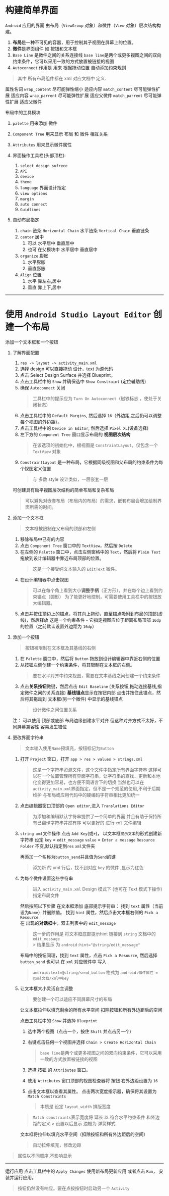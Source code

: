 构建简单界面
==============

`Android` 应用的界面 由布局（`ViewGroup` 对象）和微件（`View` 对象）层次结构构建。

1. **布局**是一种不可见的容器，用于控制其子视图在屏幕上的位置。
2. **微件**是界面组件
    如 按钮和文本框
3. `Base Line` 是微件之间的关系连接线
    `base line`是两个或更多视图之间的双向约束条件，它可以采用一致的方式放置被链接的视图
4. `Autoconnect` 作用是 用来 根据拖动位置 自动添加约束规则

> 其中 所有布局组件都在 xml 对应文档中 定义.

属性名词
    `wrap_content` 尽可能弹性缩小 适应内容
    `match_content` 尽可能弹性扩展 适应内容
    `wrap_parrent` 尽可能弹性扩展 适应父微件
    `match_parrent` 尽可能弹性扩展 适应父微件

布局中的工具模块

1. `palette` 用来添加 微件
2. `Component Tree` 用来显示 布局 和 微件 相互关系
3. `Attributes` 用来显示微件属性
4. 界面操作工具栏(头部顶栏):
    1. `select design sufrece`
    2. `API`
    3. `device`
    4. `theme`
    5. `language`
    界面设计指定
    1. `view options`
    2. `margin`
    3. `auto connect`
    4. `Guidlines`

5. 自动布局指定
    1. `chain` 链条
        `Horizontal Chain` 水平链条
        `Vertical Chain` 垂直链条
    2. `center` 居中
        1. 可以 水平居中 垂直居中
        2. 也可 在父模块中 水平居中 垂直居中
    3. `organize` 膨胀
        1. 水平膨胀
        2. 垂直膨胀
    4. `Align` 位置
        1. 水平 靠左右,居中
        2. 垂直 靠上下,居中

--------------------

使用 `Android Studio Layout Editor` 创建一个布局
=============================================

添加一个文本框和一个按钮

1. 了解界面配置
    1. `res -> layout -> activity_main.xml`
    2. 选择 design 可以直接拖动 设计，text 为源代码
    3. 点击 Select Design Surface  并选择 Blueprint。
    4. 点击工具栏中的 `Show`   并确保选中 `Show Constraint` (定位辅助线)
    5. 确保 `Autoconnect` 关闭
        > 工具栏中的提示应为 `Turn On Autoconnect`（磁铁标志 ，使处于关闭状态）
    6. 点击工具栏中的 `Default Margins`, 然后选择 `16`（外边距,之后仍可以调整每个视图的外边距）。
    7. 点击工具栏中的 `Device in Editor`,  然后选择 `Pixel XL`(设备选择)
    8. 左下方的 `Component Tree` 窗口显示布局的 **视图层次结构**
        > 在该选项的初始化中，根视图是 `ConstraintLayout`，仅包含一个 `TextView` 对象
    9. `ConstraintLayout` 是一种布局，它根据同级视图和父布局的约束条件为每个视图定义位置
        > 与 多数 style 设计类似，一层嵌套一层

    可创建具有扁平视图层次结构的简单布局和复杂布局
    >可以避免对嵌套布局（布局内的布局）的需求，嵌套布局会增加绘制界面所需的时间。

2. 添加一个文本框
    > 文本框被限制在父布局的顶部和左侧
    1. 移除布局中已有的内容
    2. 点击 `Component Tree` 窗口中的 `TextView`，然后按 `Delete`
    3. 在左侧的 `Palette` 窗口中，点击左侧窗格中的 `Text`，然后将 `Plain Text` 拖放到设计编辑器中靠近布局顶部的位置。
        > 这是一个接受纯文本输入的 `EditText` 微件。
    4. 在设计编辑器中点击视图
        > 可以在每个角上看到大小**调整手柄**（正方形），并在每个边上看到约束锚点（圆形）
        > 为了能更好地控制，可需要使用工具栏中的按钮放大编辑器。
    5. 点击并按住顶边上的锚点，将其向上拖动，直至锚点吸附到布局的顶部(虚线)，然后释放
        这是一个约束条件 - 它指定视图应位于距离布局顶部 `16dp` 的位置（之前默认设置外边距为 `16dp`）

3. 添加一个按钮
    > 按钮被限制在文本框及其基线的右侧
    1. 在 `Palette` 窗口中，然后将 `Button` 拖放到设计编辑器中靠近右侧的位置
    2. 从按钮左侧创建一个约束条件，将其限制在文本框的右侧。
        > 要在水平对齐中约束视图，需要在文本基线之间创建一个约束条件
    3. 点击**关系按钮**微键，然后点击 `Edit Baseline` 
        (关系按钮,拖动连接基线,指定微件之间的关系连接)
        **基线锚点**显示在按钮内部
        点击并按住此锚点，然后将其拖动到 文本框(另一个微件) 中显示的基线锚点
        > 设计微件之间位置关系

    注：
    可以使用 顶部或底部 布局边缘创建水平对齐
    但这种对齐方式不太好，不同屏幕兼容性 容易发生错位

4. 更改界面字符串
    > 文本输入使用`Name`预填充，按钮标记为`Button`

    1. 打开 `Project` 窗口，打开 `app > res > values > strings.xml`
        > 这是一个字符串资源文件，这个文件中指定所有界面字符串
        > 这样可以在一个位置管理所有界面字符串，让字符串的查找、更新和本地化变得更加容易，也方便不同语言下的切换
        > 当然也可以在`activity_main.xml`界面指定，但不是一个规范的使用,不利于后期维护
        > 与布局或应用代码中的硬编码字符串相比更加统一

    2. 点击编辑器窗口顶部的 `Open editor`,进入 `Translations Editor`
        > 为添加和编辑默认字符串提供了一个简单的界面
        > 并且有助于保持所有已翻译字符串井然有序
        > 可以更好的 进行 `xml` 文件编辑
    3. `string xml`文件操作
        点击 `Add Key`(或`+`)，  以文本框`提示文本`的形式创建新字符串
        设定
            `key` = `edit_message`
            `value` = `Enter a message`
            `Resource Folder`   不变,默认指定到`res` `xml`文件夹

        再添加一个名称为`button_send`并且值为`Send`的键
        > 添加新 的 xml 行后，找不到对应 `key` 的微件 ,显示为红色

    4. 为每个微件设置这些字符串
        > 进入 `activity_main.xml` Design 模式下 (也可在 Text 模式下操作) 指定布局文件

        然后按照以下步骤 在文本框添加 底部提示字符串：
            找到 `text` 属性（当前设为`Name`）并删除值。
            找到 `hint` 属性，然后点击文本框右侧的 `Pick a Resource`  
            在 出现的**对话框**中，双击列表中的 `edit_message`
        > 这一步的作用是 将文本框底部提示hint 链接到 `string` 文档中的 `edit_message`  
            > 结果显示 为 `android:hint="@string/edit_message"`

        布局中的按钮同理，找到 `text` 属性，点击 `Pick a Resource`, 然后选择 `button_send`
        也可以 在 `xml` 对应微件中 写入
        > `android:text=@string/send_button`
        > 格式为 `android:微件属性 = @xml文档/xml中key`

    5. 让文本框大小灵活自主调整
        > 要创建一个可以适应不同屏幕尺寸的布局

        让文本框拉伸以填充剩余的所有水平空间
        扣除按钮和所有外边距后的空间

        点击工具栏中的 `Show`  并选择 `Blueprint`

        1. 选中两个视图（点击一个，按住 `Shift` 并点击另一个)
        2. 右键点击任何一个视图并选择 `Chain > Create Horizontal Chain`
            > `base line`是两个或更多视图之间的双向约束条件，它可以采用一致的方式放置被链接的视图
        3. 选择 按钮 的 `Attributes` 窗口。
        4. 使用 `Attributes` 窗口顶部的视图检查器将 按钮 右外边距设置为 `16`

        5. 点击文本框以查看其属性。
            点击两次宽度指示器，确保将其设置为 `Match Constraints`
            > 本质是 设定 `layout_width` 排版宽度
        >  `Match constraints`表示宽度将 延长 以 符合水平约束条件 和外边距的定义
            > 设置以后显示 边框为 弹簧样式

        文本框将拉伸以填充水平空间（扣除按钮和所有外边距后的空间）
        > 自动拉伸填充，修改边距

> 属性以不同顺序,不影响显示

---------------------

运行应用
    点击工具栏中的 `Apply Changes`
    使用新布局更新应用
    或者点击 `Run`，  安装并运行应用。

> 按钮仍然没有响应。要在点按按钮时启动另一个 `Activity`
